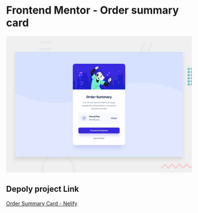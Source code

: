 # Frontend Mentor - Order summary card

![Design preview for the Order summary card coding challenge](./design/desktop-preview.jpg)

## Depoly project Link
[Order Summary Card - Nelify](https://order-summary-card-team-a.netlify.app/)

